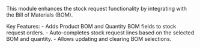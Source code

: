 This module enhances the stock request functionality by integrating with
the Bill of Materials (BOM).

Key Features: - Adds Product BOM and Quantity BOM fields to stock
request orders. - Auto-completes stock request lines based on the
selected BOM and quantity. - Allows updating and clearing BOM
selections.
